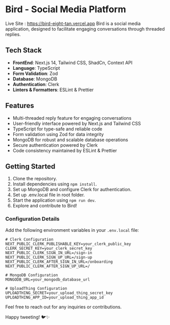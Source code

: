 # Bird - Social Media Platform
Live Site : https://bird-eight-tan.vercel.app 
Bird is a social media application, designed to facilitate engaging conversations through threaded replies.

## Tech Stack

- **FrontEnd**: Next.js 14, Tailwind CSS, ShadCn, Context API
- **Language**: TypeScript
- **Form Validation**: Zod
- **Database**: MongoDB
- **Authentication**: Clerk
- **Linters & Formatters**: ESLint & Prettier

## Features

- Multi-threaded reply feature for engaging conversations
- User-friendly interface powered by Next.js and Tailwind CSS
- TypeScript for type-safe and reliable code
- Form validation using Zod for data integrity
- MongoDB for robust and scalable database operations
- Secure authentication powered by Clerk
- Code consistency maintained by ESLint & Prettier

## Getting Started

1. Clone the repository.
2. Install dependencies using `npm install`.
3. Set up MongoDB and configure Clerk for authentication.
4. Set up .env.local file in root folder.
5. Start the application using `npm run dev`.
6. Explore and contribute to Bird!

 ### Configuration Details
Add the following environment variables in your `.env.local` file:

```env.local
# Clerk Configuration
NEXT_PUBLIC_CLERK_PUBLISHABLE_KEY=your_clerk_public_key
CLERK_SECRET_KEY=your_clerk_secret_key
NEXT_PUBLIC_CLERK_SIGN_IN_URL=/sign-in
NEXT_PUBLIC_CLERK_SIGN_UP_URL=/sign-up
NEXT_PUBLIC_CLERK_AFTER_SIGN_IN_URL=/onboarding
NEXT_PUBLIC_CLERK_AFTER_SIGN_UP_URL=/

# MongoDB Configuration
MONGODB_URL=your_mongodb_database_url

# UploadThing Configuration
UPLOADTHING_SECRET=your_upload_thing_secret_key
UPLOADTHING_APP_ID=your_upload_thing_app_id
```

Feel free to reach out for any inquiries or contributions.

Happy tweeting! 🐦✨
